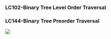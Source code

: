### LC102-Binary Tree Level Order Traversal
### LC144-Binary Tree Preorder Traversal

<img src="https://en.wikipedia.org/wiki/Binary_tree#/media/File:Binary_tree.svg">
